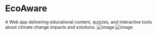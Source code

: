 # EcoAware
A Web app delivering educational content, quizzes, and interactive tools about climate change impacts and solutions.
![image](https://github.com/user-attachments/assets/2e5897ec-1e46-4f4f-a9de-3ff8a85a301e)
![image](https://github.com/user-attachments/assets/5cb8519d-40f9-4ec6-95f1-5f5c90ec04d5)


